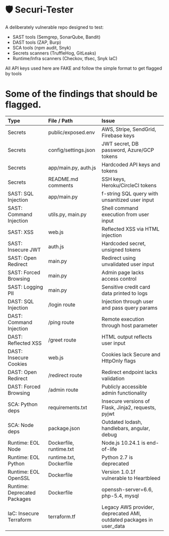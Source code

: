 # 🛡️ Securi-Tester

A deliberately vulnerable repo designed to test:

- SAST tools (Semgrep, SonarQube, Bandit)
- DAST tools (ZAP, Burp)
- SCA tools (npm audit, Snyk)
- Secrets scanners (TruffleHog, GitLeaks)
- Runtime/Infra scanners (Checkov, tfsec, Snyk IaC)

All API keys used here are FAKE and follow the simple format to get flagged by tools  


# Some of the findings that should be flagged.

| Type                         | File / Path             | Issue                                                               |
|:-----------------------------|:------------------------|:--------------------------------------------------------------------|
| Secrets                      | public/exposed.env      | AWS, Stripe, SendGrid, Firebase keys                                |
| Secrets                      | config/settings.json    | JWT secret, DB password, Azure/GCP tokens                           |
| Secrets                      | app/main.py, auth.js    | Hardcoded API keys and tokens                                       |
| Secrets                      | README.md comments      | SSH keys, Heroku/CircleCI tokens                                    |
| SAST: SQL Injection          | app/main.py             | f-string SQL query with unsanitized user input                      |
| SAST: Command Injection      | utils.py, main.py       | Shell command execution from user input                             |
| SAST: XSS                    | web.js                  | Reflected XSS via HTML injection                                    |
| SAST: Insecure JWT           | auth.js                 | Hardcoded secret, unsigned tokens                                   |
| SAST: Open Redirect          | main.py                 | Redirect using unvalidated user input                               |
| SAST: Forced Browsing        | main.py                 | Admin page lacks access control                                     |
| SAST: Logging PII            | main.py                 | Sensitive credit card data printed to logs                          |
| DAST: SQL Injection          | /login route            | Injection through user and pass query params                        |
| DAST: Command Injection      | /ping route             | Remote execution through host parameter                             |
| DAST: Reflected XSS          | /greet route            | HTML output reflects user input                                     |
| DAST: Insecure Cookies       | web.js                  | Cookies lack Secure and HttpOnly flags                              |
| DAST: Open Redirect          | /redirect route         | Redirect endpoint lacks validation                                  |
| DAST: Forced Browsing        | /admin route            | Publicly accessible admin functionality                             |
| SCA: Python deps             | requirements.txt        | Insecure versions of Flask, Jinja2, requests, pyjwt                 |
| SCA: Node deps               | package.json            | Outdated lodash, handlebars, angular, debug                         |
| Runtime: EOL Node            | Dockerfile, runtime.txt | Node.js 10.24.1 is end-of-life                                      |
| Runtime: EOL Python          | runtime.txt, Dockerfile | Python 2.7 is deprecated                                            |
| Runtime: EOL OpenSSL         | Dockerfile              | Version 1.0.1f vulnerable to Heartbleed                             |
| Runtime: Deprecated Packages | Dockerfile              | openssh-server=6.6, php-5.4, mysql                                  |
| IaC: Insecure Terraform      | terraform.tf            | Legacy AWS provider, deprecated AMI, outdated packages in user_data |
